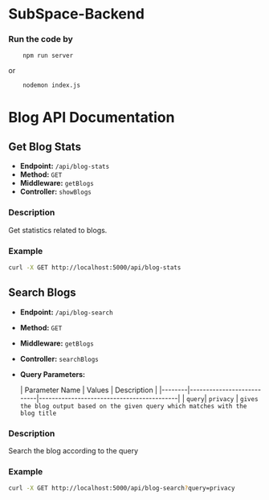 # SubSpace-Backend


### Run the code by

```
    npm run server
```
or 

```
    nodemon index.js
```


# Blog API Documentation

## Get Blog Stats

- **Endpoint:** `/api/blog-stats`
- **Method:** `GET`
- **Middleware:** `getBlogs`
- **Controller:** `showBlogs`

### Description
Get statistics related to blogs.

### Example
```bash
curl -X GET http://localhost:5000/api/blog-stats
```



## Search Blogs

- **Endpoint:** `/api/blog-search`
- **Method:** `GET`
- **Middleware:** `getBlogs`
- **Controller:** `searchBlogs`
- **Query Parameters:**

    | Parameter Name | Values                    | Description                               |
        |--------|---------------------------|-------------------------------------------|
    | `query`| `privacy` | `gives the blog output based on the given query which matches with the blog title`

### Description
Search the blog according to the query

### Example
```bash
curl -X GET http://localhost:5000/api/blog-search?query=privacy
```



